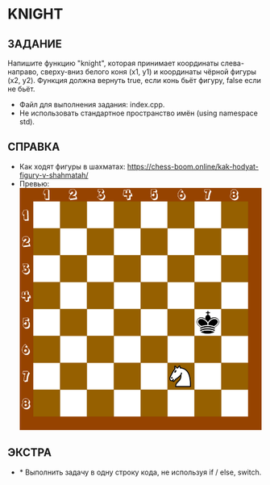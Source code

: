 # KNIGHT

## ЗАДАНИЕ
Напишите функцию "knight", которая принимает координаты слева-направо, сверху-вниз белого коня (x1, y1) 
и координаты чёрной фигуры (x2, y2). Функция должна вернуть true, если конь бьёт фигуру, false если не бьёт.

- Файл для выполнения задания: index.cpp.
- Не использовать стандартное пространство имён (using namespace std).

## СПРАВКА
- Как ходят фигуры в шахматах: https://chess-boom.online/kak-hodyat-figury-v-shahmatah/
- Превью: ![preview](./preview.jpg)

## ЭКСТРА
- \* Выполнить задачу в одну строку кода, не используя if / else, switch.